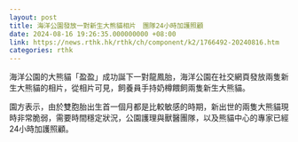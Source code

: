 ```yaml
---
layout: post
title: 海洋公園發放一對新生大熊貓相片　團隊24小時加護照顧
date: 2024-08-16 19:26:35.000000000 +08:00
link: https://news.rthk.hk/rthk/ch/component/k2/1766492-20240816.htm
categories: rthk
---
```


海洋公園的大熊貓「盈盈」成功誕下一對龍鳳胎，海洋公園在社交網頁發放兩隻新生大熊貓的相片，從相片可見，飼養員手持奶樽餵飼兩隻新生大熊貓。

園方表示，由於雙胞胎出生首一個月都是比較敏感的時期，新出世的兩隻大熊貓現時非常脆弱，需要時間穩定狀況，公園護理與獸醫團隊，以及熊貓中心的專家已經24小時加護照顧。
